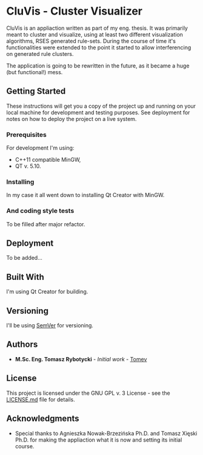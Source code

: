 # CluVis - Cluster Visualizer

CluVis is an appliaction written as part of my eng. thesis. It was primarily meant to cluster and visualize, using at least two different visualization algorithms, RSES generated rule-sets. During the 
course of time it's functionalities were extended to the point it started to allow interferencing on generated rule clusters.

The application is going to be rewritten in the future, as it became a huge (but functional!) mess.

## Getting Started

These instructions will get you a copy of the project up and running on your local machine for development and testing purposes. See deployment for notes on how to deploy the project on a live system.

### Prerequisites

For development I'm using:
* C++11 compatible MinGW,
* QT v. 5.10.

### Installing

In my case it all went down to installing Qt Creator with MinGW. 

### And coding style tests

To be filled after major refactor.

## Deployment

To be added...

## Built With

I'm using Qt Creator for building. 

## Versioning

I'll be using [SemVer](http://semver.org/) for versioning.

## Authors

* **M.Sc. Eng. Tomasz Rybotycki** - *Initial work* - [Tomev](https://github.com/Tomev)

## License

This project is licensed under the GNU GPL v. 3 License - see the [LICENSE.md](LICENSE.md) file for details.

## Acknowledgments

* Special thanks to Agnieszka Nowak-Brzezińska Ph.D. and Tomasz Xięski Ph.D. for making the appliaction what it is now and setting its initial course.

